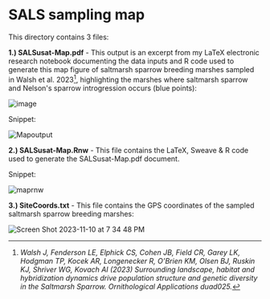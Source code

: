 # SALS sampling map

This directory contains 3 files:

**1.) SALSusat-Map.pdf** - This output is an excerpt from my LaTeX electronic research notebook documenting the data inputs and R code used to generate this map figure of saltmarsh sparrow breeding marshes sampled in Walsh et al. 2023[^1], highlighting the marshes where saltmarsh sparrow and Nelson's sparrow introgression occurs (blue points):

![image](https://github.com/LEFenderson/Portfolio/assets/49617364/d62789e6-b9ac-4c48-aa5d-c407660d1442) 

Snippet:

![Mapoutput](https://github.com/LEFenderson/Portfolio/assets/49617364/0deb84da-a1fe-448a-99f5-5b636801097b)

**2.) SALSusat-Map.Rnw** - This file contains the LaTeX, Sweave & R code used to generate the SALSusat-Map.pdf document.

Snippet:

![maprnw](https://github.com/LEFenderson/Portfolio/assets/49617364/578748bf-e106-49ec-af1c-7e97487dfbbb)

**3.) SiteCoords.txt** - This file contains the GPS coordinates of the sampled saltmarsh sparrow breeding marshes:

![Screen Shot 2023-11-10 at 7 34 48 PM](https://github.com/LEFenderson/Portfolio/assets/49617364/480b53fa-02e4-49a0-b65d-7544cfd78002)

[^1]: *Walsh J, Fenderson LE, Elphick CS, Cohen JB, Field CR, Garey LK, Hodgman TP, Kocek
AR, Longenecker R, O’Brien KM, Olsen BJ, Ruskin KJ, Shriver WG, Kovach AI (2023) Surrounding
landscape, habitat and hybridization dynamics drive population structure and genetic diversity in
the Saltmarsh Sparrow. Ornithological Applications duad025.*
